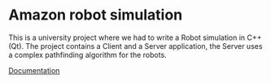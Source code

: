 # Amazon robot simulation

This is a university project where we had to write a Robot simulation in C++ (Qt). The project contains a Client and a Server application, the Server uses a complex pathfinding algorithm for the robots.

[Documentation](https://robotizacio.web.app) 


